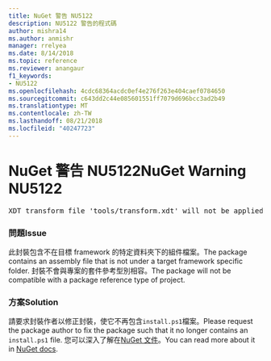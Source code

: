 ```yaml
---
title: NuGet 警告 NU5122
description: NU5122 警告的程式碼
author: mishra14
ms.author: anmishr
manager: rrelyea
ms.date: 8/14/2018
ms.topic: reference
ms.reviewer: anangaur
f1_keywords:
- NU5122
ms.openlocfilehash: 4cdc68364acdc0ef4e276f263e404caef0784650
ms.sourcegitcommit: c643dd2c44e085601551ff7079d696bcc3ad2b49
ms.translationtype: MT
ms.contentlocale: zh-TW
ms.lasthandoff: 08/21/2018
ms.locfileid: "40247723"
---
```

# <a name="nuget-warning-nu5122"></a><span data-ttu-id="16692-103">NuGet 警告 NU5122</span><span class="sxs-lookup"><span data-stu-id="16692-103">NuGet Warning NU5122</span></span>
<pre>XDT transform file 'tools/transform.xdt' will not be applied when the package is installed after the migration.</pre>

### <a name="issue"></a><span data-ttu-id="16692-104">問題</span><span class="sxs-lookup"><span data-stu-id="16692-104">Issue</span></span>

<span data-ttu-id="16692-105">此封裝包含不在目標 framework 的特定資料夾下的組件檔案。</span><span class="sxs-lookup"><span data-stu-id="16692-105">The package contains an assembly file that is not under a target framework specific folder.</span></span> <span data-ttu-id="16692-106">封裝不會與專案的套件參考型別相容。</span><span class="sxs-lookup"><span data-stu-id="16692-106">The package will not be compatible with a package reference type of project.</span></span>


### <a name="solution"></a><span data-ttu-id="16692-107">方案</span><span class="sxs-lookup"><span data-stu-id="16692-107">Solution</span></span>

<span data-ttu-id="16692-108">請要求封裝作者以修正封裝，使它不再包含`install.ps1`檔案。</span><span class="sxs-lookup"><span data-stu-id="16692-108">Please request the package author to fix the package such that it no longer contains an `install.ps1` file.</span></span> <span data-ttu-id="16692-109">您可以深入了解在[NuGet 文件](https://docs.microsoft.com/en-us/nuget/reference/migrate-packages-config-to-package-reference)。</span><span class="sxs-lookup"><span data-stu-id="16692-109">You can read more about it in [NuGet docs](https://docs.microsoft.com/en-us/nuget/reference/migrate-packages-config-to-package-reference).</span></span>

